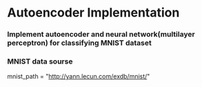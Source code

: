 # Autoencoder Implementation
### Implement autoencoder and neural network(multilayer perceptron) for classifying MNIST dataset 

### MNIST data sourse
mnist_path = "http://yann.lecun.com/exdb/mnist/"
